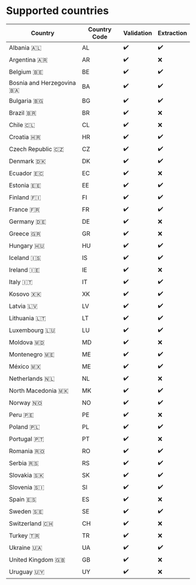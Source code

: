 # Supported countries

| Country                   | Country Code |     Validation     |     Extraction     |
|---------------------------|--------------|--------------------|--------------------|
| Albania 🇦🇱                |      AL      | :heavy_check_mark: | :heavy_check_mark: |
| Argentina 🇦🇷              |      AR      | :heavy_check_mark: | :x: |
| Belgium 🇧🇪                |      BE      | :heavy_check_mark: | :heavy_check_mark: |
| Bosnia and Herzegovina 🇧🇦 |      BA      | :heavy_check_mark: | :heavy_check_mark: |
| Bulgaria 🇧🇬               |      BG      | :heavy_check_mark: | :heavy_check_mark: |
| Brazil 🇧🇷                 |      BR      | :heavy_check_mark: | :x:                |
| Chile 🇨🇱                  |      CL      | :heavy_check_mark: | :x:                |
| Croatia 🇭🇷                |      HR      | :heavy_check_mark: | :heavy_check_mark: |
| Czech Republic 🇨🇿         |      CZ      | :heavy_check_mark: | :heavy_check_mark: |
| Denmark 🇩🇰                |      DK      | :heavy_check_mark: | :heavy_check_mark: |
| Ecuador 🇪🇨                |      EC      | :heavy_check_mark: | :x:                |
| Estonia 🇪🇪                |      EE      | :heavy_check_mark: | :heavy_check_mark: |
| Finland 🇫🇮                |      FI      | :heavy_check_mark: | :heavy_check_mark: |
| France 🇫🇷                 |      FR      | :heavy_check_mark: | :heavy_check_mark: |
| Germany 🇩🇪                |      DE      | :heavy_check_mark: | :x:                |
| Greece 🇬🇷                 |      GR      | :heavy_check_mark: | :x:                |
| Hungary 🇭🇺                |      HU      | :heavy_check_mark: | :heavy_check_mark: |
| Iceland 🇮🇸                |      IS      | :heavy_check_mark: | :heavy_check_mark: |
| Ireland 🇮🇪                |      IE      | :heavy_check_mark: | :x:                |
| Italy 🇮🇹                  |      IT      | :heavy_check_mark: | :heavy_check_mark: |
| Kosovo 🇽🇰                 |      XK      | :heavy_check_mark: | :heavy_check_mark: |
| Latvia 🇱🇻                 |      LV      | :heavy_check_mark: | :heavy_check_mark: |
| Lithuania 🇱🇹              |      LT      | :heavy_check_mark: | :heavy_check_mark: |
| Luxembourg 🇱🇺             |      LU      | :heavy_check_mark: | :heavy_check_mark: |
| Moldova 🇲🇩                |      MD      | :heavy_check_mark: | :x:                |
| Montenegro 🇲🇪             |      ME      | :heavy_check_mark: | :heavy_check_mark: |
| México 🇲🇽                 |      ME      | :heavy_check_mark: | :heavy_check_mark: |
| Netherlands 🇳🇱            |      NL      | :heavy_check_mark: | :x:                |
| North Macedonia 🇲🇰        |      MK      | :heavy_check_mark: | :heavy_check_mark: |
| Norway 🇳🇴                 |      NO      | :heavy_check_mark: | :heavy_check_mark: |
| Peru 🇵🇪                   |      PE      | :heavy_check_mark: | :x:                |
| Poland 🇵🇱                 |      PL      | :heavy_check_mark: | :heavy_check_mark: |
| Portugal 🇵🇹               |      PT      | :heavy_check_mark: | :x:                |
| Romania 🇷🇴                |      RO      | :heavy_check_mark: | :heavy_check_mark: |
| Serbia 🇷🇸                 |      RS      | :heavy_check_mark: | :heavy_check_mark: |
| Slovakia 🇸🇰               |      SK      | :heavy_check_mark: | :heavy_check_mark: |
| Slovenia 🇸🇮               |      SI      | :heavy_check_mark: | :heavy_check_mark: |
| Spain 🇪🇸                  |      ES      | :heavy_check_mark: | :x:                |
| Sweden 🇸🇪                 |      SE      | :heavy_check_mark: | :heavy_check_mark: |
| Switzerland 🇨🇭            |      CH      | :heavy_check_mark: | :x:                |
| Turkey 🇹🇷                 |      TR      | :heavy_check_mark: | :x:                |
| Ukraine 🇺🇦                |      UA      | :heavy_check_mark: | :heavy_check_mark: |
| United Kingdom 🇬🇧         |      GB      | :heavy_check_mark: | :x:                |
| Uruguay 🇺🇾                |      UY      | :heavy_check_mark: | :x:                |
